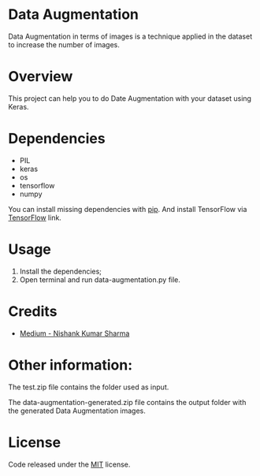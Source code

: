 # Data Augmentation

Data Augmentation in terms of images is a technique applied in the dataset to increase the number of images.

# Overview

This project can help you to do Date Augmentation with your dataset using Keras.

# Dependencies

- PIL
- keras
- os
- tensorflow
- numpy

You can install missing dependencies with [pip](https://pip.pypa.io/en/stable/ "pip"). And install TensorFlow via [TensorFlow](https://www.tensorflow.org/install/ "TensorFlow") link.

# Usage

1. Install the dependencies;
2. Open terminal and run data-augmentation.py file.

# Credits

- [Medium - Nishank Kumar Sharma](https://medium.com/click-bait/image-data-augmentation-using-keras-a6a61edbc59f "Medium - Nishank Kumar Sharma")

# Other information:

The test.zip file contains the folder used as input.

The data-augmentation-generated.zip file contains the output folder with the generated Data Augmentation images.

# License

Code released under the [MIT](https://github.com/whoisraibolt/Data-Augmentation/blob/master/LICENSE "MIT") license.
